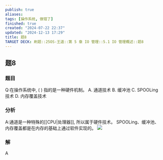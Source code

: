 ```yaml
---
publish: true
aliases: 
tags: [操作系统, 做错了]
finished: true
created: "2024-07-22 22:37"
updated: "2024-12-13 17:29"
title: 题8
TARGET DECK: 刷题::25OS-王道::第 5 章 IO 管理::5.1 IO 管理概述::题8
---
```

## 题8
### 题目
Q:在操作系统中, ( ) 指的是一种硬件机制。
A. 通道技术 
B. 缓冲池 
C. SPOOLing 技术 
D. 内存覆盖技术
### 分析
A:通道是一种特殊的[[CPU|处理器]], 所以属于硬件技术。
SPOOLing、缓冲池、内存覆盖都是在内存的基础上通过软件实现的。
![](https://img.hwenyi.live/202408042011035.webp)
### 解
A
<!--ID: 1722933074728-->
